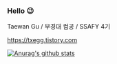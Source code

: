 ### Hello 😉

Taewan Gu / 부경대 컴공 / SSAFY 4기

https://txegg.tistory.com

[![Anurag's github stats](https://github-readme-stats.vercel.app/api?username=fksk94&show_icons=true&theme=cobalt)](https://github.com/anuraghazra/github-readme-stats)
